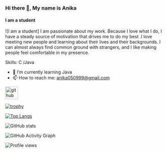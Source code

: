 ### Hi there 👋, My name is Anika
#### I am a student
![I am a student] 
I am passionate about my work. Because I love what I do, I have a steady source of motivation that drives me to do my best .I love meeting new people and learning about their lives and their backgrounds. I can almost always find common ground with strangers, and I like making people feel comfortable in my presence.

Skills: C /Java

- 🌱 I’m currently learning Java 
- 📫 How to reach me: anika050999@gmail.com 


[<img src='https://cdn.jsdelivr.net/npm/simple-icons@3.0.1/icons/github.svg' alt='github' height='40'>](https://github.com/anikatabassum1)  

[![trophy](https://github-profile-trophy.vercel.app/?username=anikatabassum1)](https://github.com/ryo-ma/github-profile-trophy)

[![Top Langs](https://github-readme-stats.vercel.app/api/top-langs/?username=anikatabassum1)](https://github.com/anuraghazra/github-readme-stats)

![GitHub stats](https://github-readme-stats.vercel.app/api?username=anikatabassum1&show_icons=true)  

![GitHub Activity Graph](https://activity-graph.herokuapp.com/graph?username=anikatabassum1)  

![Profile views](https://gpvc.arturio.dev/anikatabassum1)  

